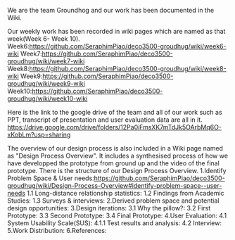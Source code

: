 We are the team Groundhog and our work has been documented in the Wiki.


Our weekly work has been recorded in wiki pages which are named as that week(Week 6- Week 10).
Week6:https://github.com/SeraphimPiao/deco3500-groudhug/wiki/week6-wiki
Week7:https://github.com/SeraphimPiao/deco3500-groudhug/wiki/week7-wiki
Week8:https://github.com/SeraphimPiao/deco3500-groudhug/wiki/week8-wiki
Week9:https://github.com/SeraphimPiao/deco3500-groudhug/wiki/week9-wiki
Week10:https://github.com/SeraphimPiao/deco3500-groudhug/wiki/week10-wiki

Here is the link to the google drive of the team and all of our work such as PPT, transcript of presentation and user evaluation data are all in it. https://drive.google.com/drive/folders/12Pa0iFmsXK7mTdJk5OArbMq6O-xKobLm?usp=sharing

The overview of our design process is also included in a Wiki page named as "Design Process Overview". It includes a synthesised process of how we have developped the prototype from ground up and the video of the final prototype.
There is the structure of our Design Process Overview.
1.Identify Problem Space & User needs:https://github.com/SeraphimPiao/deco3500-groudhug/wiki/Design-Process-Overview#identify-problem-space--user-needs
  1.1 Long-distance relationship statistics:
  1.2 Findings from Academic Studies:
  1.3 Surveys & interviews:
2.Derived problem space and potential design opportunities:
3.Design iterations:
  3.1 Why the pillow?:
  3.2 First Prototype:
  3.3 Second Prototype:
  3.4 Final Prototype:
4.User Evaluation:
  4.1 System Usability Scale(SUS):
    4.1.1 Test results and analysis:
  4.2 Interview:
5.Work Distribution:
6.References:
